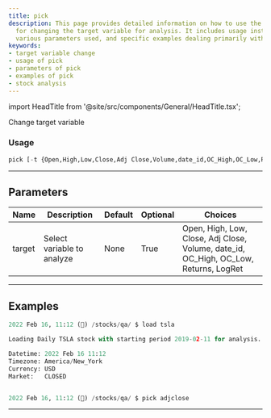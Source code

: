 ```yaml
---
title: pick
description: This page provides detailed information on how to use the 'pick' function
  for changing the target variable for analysis. It includes usage instructions, the
  various parameters used, and specific examples dealing primarily with stock analysis.
keywords:
- target variable change
- usage of pick
- parameters of pick
- examples of pick
- stock analysis
---
```


import HeadTitle from '@site/src/components/General/HeadTitle.tsx';

<HeadTitle title="forex/qa/pick - Reference | OpenBB Terminal Docs" />

Change target variable

### Usage

```python
pick [-t {Open,High,Low,Close,Adj Close,Volume,date_id,OC_High,OC_Low,Returns,LogRet}]
```

---

## Parameters

| Name | Description | Default | Optional | Choices |
| ---- | ----------- | ------- | -------- | ------- |
| target | Select variable to analyze | None | True | Open, High, Low, Close, Adj Close, Volume, date_id, OC_High, OC_Low, Returns, LogRet |


---

## Examples

```python
2022 Feb 16, 11:12 (🦋) /stocks/qa/ $ load tsla

Loading Daily TSLA stock with starting period 2019-02-11 for analysis.

Datetime: 2022 Feb 16 11:12
Timezone: America/New_York
Currency: USD
Market:   CLOSED


2022 Feb 16, 11:12 (🦋) /stocks/qa/ $ pick adjclose
```
---
